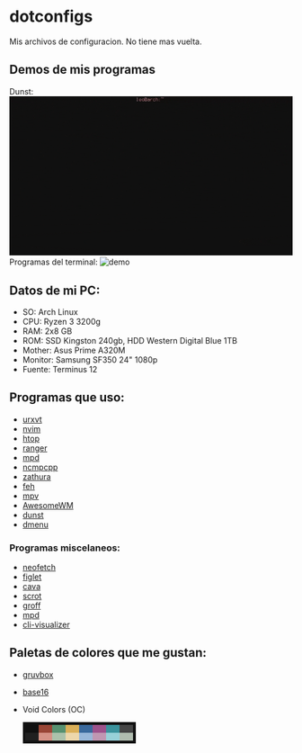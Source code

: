 # dotconfigs

Mis archivos de configuracion. No tiene mas vuelta.

## Demos de mis programas
Dunst:
![dunstdemo](/demos/dunstdemo.gif)
Programas del terminal:
![demo](/demos/demotodo.gif)

## Datos de mi PC:
* SO: Arch Linux
* CPU: Ryzen 3 3200g
* RAM: 2x8 GB
* ROM: SSD Kingston 240gb, HDD Western Digital Blue 1TB
* Mother: Asus Prime A320M
* Monitor: Samsung SF350 24" 1080p
* Fuente: Terminus 12

## Programas que uso:

* [urxvt](https://github.com/neovim/neovim)
* [nvim](https://github.com/neovim/neovim)
* [htop](https://github.com/hishamhm/htop)
* [ranger](https://github.com/ranger/ranger)
* [mpd](https://github.com/neovim/neovim)
* [ncmpcpp](https://github.com/ncmpcpp/ncmpcpp)
* [zathura](https://pwmt.org/projects/zathura/)
* [feh](https://feh.finalrewind.org/)
* [mpv](https://mpv.io/)
* [AwesomeWM](https://awesomewm.org/)
* [dunst](https://dunst-project.org/)
* [dmenu](https://tools.suckless.org/dmenu/)

### Programas miscelaneos:

* [neofetch](https://github.com/dylanaraps/neofetch)
* [figlet](http://www.figlet.org/)
* [cava](https://github.com/karlstav/cava)
* [scrot](https://github.com/resurrecting-open-source-projects/scrot)
* [groff](https://www.gnu.org/software/groff/)
* [mpd](https://github.com/neovim/neovim)
* [cli-visualizer](https://github.com/dpayne/cli-visualizer)

## Paletas de colores que me gustan:

* [gruvbox](https://github.com/morhetz/gruvbox)
* [base16](https://github.com/morhetz/gruvbox)
* Void Colors (OC)

   ![void](https://github.com/D4rkar0k/dotconfigs/blob/main/voidcolors.png)
